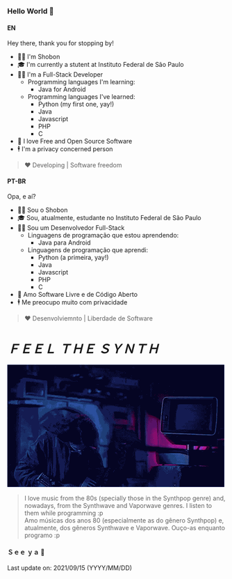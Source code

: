 ### Hello World 👋

#### EN

Hey there, thank you for stopping by!

- 🙋‍♂️ I'm Shobon
- 🎓 I'm currently a stutent at Instituto Federal de São Paulo
- 👨‍💻 I'm a Full-Stack Developer   
  - Programming languages I'm learning:
    - Java for Android
  - Programming languages I've learned:
    - Python (my first one, yay!)
    - Java
    - Javascript
    - PHP
    - C
- 💜 I love Free and Open Source Software
- 🕴 I'm a privacy concerned person

> ❤️ Developing | Software freedom


#### PT-BR

Opa, e aí?

- 🙋‍♂️ Sou o Shobon
- 🎓 Sou, atualmente, estudante no Instituto Federal de São Paulo
- 👨‍💻 Sou um Desenvolvedor Full-Stack
  - Linguagens de programação que estou aprendendo:
    - Java para Android 
  - Linguagens de programação que aprendi:
    - Python (a primeira, yay!)
    - Java
    - Javascript
    - PHP
    - C
- 💜 Amo Software Livre e de Código Aberto
- 🕴 Me preocupo muito com privacidade

> ❤️ Desenvolviemnto | Liberdade de Software



# _**ＦＥＥＬ ＴＨＥ ＳＹＮＴＨ**_
![](feel-the-synth.gif)
> I love music from the 80s (specially those in the Synthpop genre) and, nowadays, from the Synthwave and Vaporwave genres. I listen to them while programming :p\
> Amo músicas dos anos 80 (especialmente as do gênero Synthpop) e, atualmente, dos gêneros Synthwave e Vaporwave. Ouço-as enquanto programo :p
#### Ｓｅｅ ｙａ 👋

Last update on: 2021/09/15 (YYYY/MM/DD)
